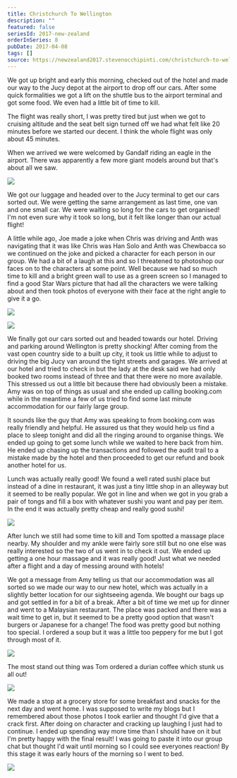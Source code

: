 ```yaml
---
title: Christchurch To Wellington
description: ""
featured: false
seriesId: 2017-new-zealand
orderInSeries: 8
pubDate: 2017-04-08
tags: []
source: https://newzealand2017.stevenocchipinti.com/christchurch-to-wellington/
---
```


We got up bright and early this morning, checked out of the hotel and made our
way to the Jucy depot at the airport to drop off our cars. After some quick
formalities we got a lift on the shuttle bus to the airport terminal and got
some food. We even had a little bit of time to kill.

The flight was really short, I was pretty tired but just when we got to cruising
altitude and the seat belt sign turned off we had what felt like 20 minutes
before we started our decent. I think the whole flight was only about 45
minutes.

When we arrived we were welcomed by Gandalf riding an eagle in the airport.
There was apparently a few more giant models around but that's about all we saw.

[![](https://lh3.googleusercontent.com/itZGhMjVUbzI4R36Is8F2Th9jECqXVFW-Lv3lmdtQpozqisyxZVrjsVU0z9ZWgY5YxefoOVtUBH-NPwCfgvEGHqxRw5UnBn_txpvjNLF5A-I0vQTitOnHU_lIBmmx7McNasgzg)](https://photos.google.com/share/AF1QipM4leV-Xe2K4SqzknrMJCx1xC0JNyGtCnGFHYZx4kUuZKCXM6_KGAhhOzX5jZZlIA?key=Q09JVTNhLUxrZnBUMG5wRVdGeGUwbFczS05wWWJn&source=ctrlq.org)

We got our luggage and headed over to the Jucy terminal to get our cars sorted
out. We were getting the same arrangement as last time, one van and one small
car. We were waiting so long for the cars to get organised! I'm not even sure
why it took so long, but it felt like longer than our actual flight!

A little while ago, Joe made a joke when Chris was driving and Anth was
navigating that it was like Chris was Han Solo and Anth was Chewbacca so we
continued on the joke and picked a character for each person in our group. We
had a bit of a laugh at this and so I threatened to photoshop our faces on to
the characters at some point. Well because we had so much time to kill and a
bright green wall to use as a green screen so I managed to find a good Star Wars
picture that had all the characters we were talking about and then took photos
of everyone with their face at the right angle to give it a go.

[![](https://lh3.googleusercontent.com/SvV4ZrB9Uhsdt0PBjL-A8uEgiXVv5NdF5iSRmxROSsF3ZNR49yzeluZzK2rmNL5XKcMChGFfWwQHI1-MIviz7ezhS-OLdcsNr3aBOHigWzvH5b8VL9Uy9mNfgubVsK9kepKmkA)](https://photos.google.com/share/AF1QipNDlym2xMjs61z6Ecmr-NGG1_WTJO2iKovAf0ksMc6ud7ae3NDpTwrFHXpGDFrMQw?key=S1RLUl9sLTgtM25jbXZPUVhWQjIzUDJqT1ZqeGl3&source=ctrlq.org)

[![](https://lh3.googleusercontent.com/xFi1bm62BR8g7HbLQPmFrEbwhBw_ZO_RrNLndWfTDkozO_rmTLOQk1fP38kQta3s6n7KZu-S3G47FRpdD7W3GPL8Jk1ppd19ZWMiThA6ruKBPgDqL3979qgUpEmSx-hxfNbAaQ)](https://photos.google.com/share/AF1QipOk-KzleQG8NcGD5n3_GceGoTsLKEcCK0qNarhinVrMvi-vnhhg3r_MTMfw5Rk_PA?key=Q0RVVXJLcDh1NmVBbzR4Q1VyU3AwUUV0TWhKczlB&source=ctrlq.org)

We finally got our cars sorted out and headed towards our hotel. Driving and
parking around Wellington is pretty shocking! After coming from the vast open
country side to a built up city, it took us little while to adjust to driving
the big Jucy van around the tight streets and garages. We arrived at our hotel
and tried to check in but the lady at the desk said we had only booked two rooms
instead of three and that there were no more available. This stressed us out a
little bit because there had obviously been a mistake. Amy was on top of things
as usual and she ended up calling booking.com while in the meantime a few of us
tried to find some last minute accommodation for our fairly large group.

It sounds like the guy that Amy was speaking to from booking.com was really
friendly and helpful. He assured us that they would help us find a place to
sleep tonight and did all the ringing around to organise things. We ended up
going to get some lunch while we waited to here back from him. He ended up
chasing up the transactions and followed the audit trail to a mistake made by
the hotel and then proceeded to get our refund and book another hotel for us.

Lunch was actually really good! We found a well rated sushi place but instead of
a dine in restaurant, it was just a tiny little shop in an alleyway but it
seemed to be really popular. We got in line and when we got in you grab a pair
of tongs and fill a box with whatever sushi you want and pay per item. In the
end it was actually pretty cheap and really good sushi!

[![](https://lh3.googleusercontent.com/08wu_gUBIHecVJuzmO_ds_AerY4gm1iwxOh95xm1uwF9Dvz8tpSvLTRNClx57I6V_-m_PRRE5HHIR0i7C0AFB3upSYvkZqHznTq0W9GiWlv_EyKgEc1sUs9MS2jndD666vitcg)](https://photos.google.com/share/AF1QipPEcwz1UMvuqPeOXs3EZYM3CwULy3HmPQrfxevJ8l_TTTmD5pYsSbc6iG2Qu_0WYQ?key=U2pDLWtqUFFfb015UHVpT0tQTkgwN0tTbWRrdEZR&source=ctrlq.org)

After lunch we still had some time to kill and Tom spotted a massage place
nearby. My shoulder and my ankle were fairly sore still but no one else was
really interested so the two of us went in to check it out. We ended up getting
a one hour massage and it was really good! Just what we needed after a flight
and a day of messing around with hotels!

We got a message from Amy telling us that our accommodation was all sorted so we
made our way to our new hotel, which was actually in a slightly better location
for our sightseeing agenda. We bought our bags up and got settled in for a bit
of a break. After a bit of time we met up for dinner and went to a Malaysian
restaurant. The place was packed and there was a wait time to get in, but it
seemed to be a pretty good option that wasn't burgers or Japanese for a change!
The food was pretty good but nothing too special. I ordered a soup but it was a
little too peppery for me but I got through most of it.

[![](https://lh3.googleusercontent.com/Fa-TriWDM8TPyo1O4uY7FaMCtkfwHhYt8-t649hYOyhLQjIjSu5uesR5ElBtgOEiYVo4vX1jOxM03Wc886ZYSAMzwWh7oz8jRJkd1_PG4SflenXBa08lMz8MKXz3jxpCOzbtZw)](https://photos.google.com/share/AF1QipOzCtmMuWoGqjmFNNRstcDmvbP-7rPE7FpuHsZVYA3q2T5nnEpKpZkcSw18QNrTnw?key=TE1pWjMycFNsaktmWmRKaHpIVGRtTWZRNS12ZmZB&source=ctrlq.org)

The most stand out thing was Tom ordered a durian coffee which stunk us all out!

[![](https://lh3.googleusercontent.com/271lDHNwjhqkc2JAdU5W36Dj_Aa3MbKEE3crtKSHhB_m4f80vM9GALjFuuVFCAaOfu7cc1h121iXu4gU7K8vRZcwy5NSOH-cRNbq0PbCQVgdmoGBI6_kL6eVM7oLo5oaH-FwIw)](https://photos.google.com/share/AF1QipP924Vz50Zt5hteEXuX3wfxtYW2V9YULUYSGYWCfZY4LmQmB1LyGQC8dq6bLD67uQ?key=QVRiLTBPUEJCRWFsaVRfWVI5VmNkaG1xX3hla1Bn&source=ctrlq.org)

We made a stop at a grocery store for some breakfast and snacks for the next day
and went home. I was supposed to write my blogs but I remembered about those
photos I took earlier and thought I'd give that a crack first. After doing on
character and cracking up laughing I just had to continue. I ended up spending
way more time than I should have on it but I'm pretty happy with the final
result! I was going to paste it into our group chat but thought I'd wait until
morning so I could see everyones reaction! By this stage it was early hours of
the morning so I went to bed.

[![](https://lh3.googleusercontent.com/qkBzekiqfu3wyM0c6BAZdnOaT73bPijZY6QFLTz1IccGHb2V8z6KcydWILrWGR05Qy0ckz_htMHrVmSEaJQ19rHAt--Cyrcm-bSErJppVw2VKieskXb67p5c7BuSW-EHA8vjXQ)](https://photos.google.com/share/AF1QipPhVUpnsx-8ZES7UamFj6Pe2KQXltGom4dWWjzTZGPwnbOeGnQS1rpXDdW-j1jyeQ?key=SWh5anZpZTkxTV81UTZhLTk0S191UU9vNVZHR0pn&source=ctrlq.org)
